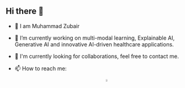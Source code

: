 ## Hi there 👋
- 🌱 I am Muhammad Zubair
- 🔭 I’m currently working on multi-modal learning, Explainable AI, Generative AI and innovative AI-driven healthcare applications.
- 💬 I'm currently looking for collaborations, feel free to contact me.
- 📫 How to reach me: <br />

  <div align="center">
       <a href="https://linkedin.com/in/mzubair5608/">
        <img src="https://github.com/Zubair-Akb/Zubair-Akb/blob/main/icons/Linkedin.png" width="4%"/> 
          
<!--
**Zubair-Akb/Zubair-Akb** is a ✨ _special_ ✨ repository because its `README.md` (this file) appears on your GitHub profile.

Here are some ideas to get you started:

- 🔭 I’m currently working on ...
- 🌱 I’m currently learning ...
- 👯 I’m looking to collaborate on ...
- 🤔 I’m looking for help with ...
- 💬 Ask me about ...
- 📫 How to reach me: ...
- 😄 Pronouns: ...
- ⚡ Fun fact: ...
-->
